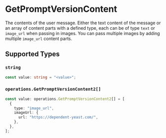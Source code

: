 # GetPromptVersionContent

The contents of the user message. Either the text content of the message or an array of content parts with a defined type, each can be of type `text` or `image_url` when passing in images. You can pass multiple images by adding multiple `image_url` content parts. 


## Supported Types

### `string`

```typescript
const value: string = "<value>";
```

### `operations.GetPromptVersionContent2[]`

```typescript
const value: operations.GetPromptVersionContent2[] = [
  {
    type: "image_url",
    imageUrl: {
      url: "https://dependent-yeast.com/",
    },
  },
];
```

